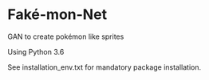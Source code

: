 # Faké-mon-Net
GAN to create pokémon like sprites

Using Python 3.6 

See installation_env.txt for mandatory package installation.


